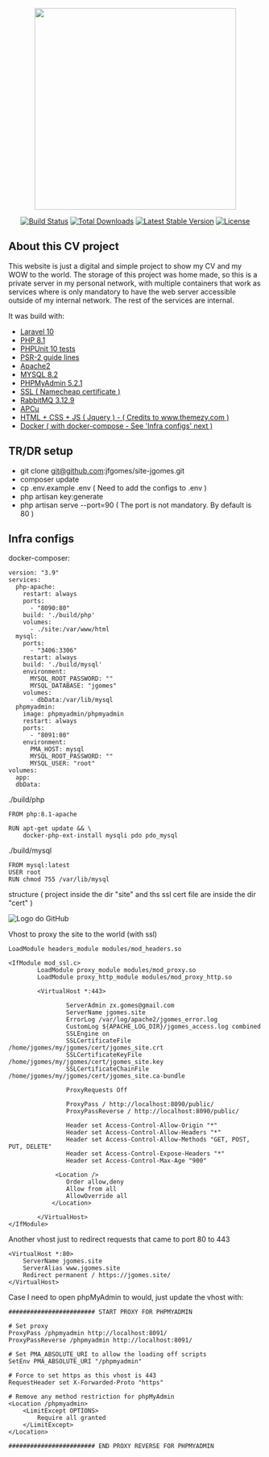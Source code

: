 <p align="center"><a href="https://laravel.com" target="_blank"><img src="https://raw.githubusercontent.com/laravel/art/master/logo-lockup/5%20SVG/2%20CMYK/1%20Full%20Color/laravel-logolockup-cmyk-red.svg" width="400"></a></p>

<p align="center">
<a href="https://travis-ci.org/laravel/framework"><img src="https://travis-ci.org/laravel/framework.svg" alt="Build Status"></a>
<a href="https://packagist.org/packages/laravel/framework"><img src="https://img.shields.io/packagist/dt/laravel/framework" alt="Total Downloads"></a>
<a href="https://packagist.org/packages/laravel/framework"><img src="https://img.shields.io/packagist/v/laravel/framework" alt="Latest Stable Version"></a>
<a href="https://packagist.org/packages/laravel/framework"><img src="https://img.shields.io/packagist/l/laravel/framework" alt="License"></a>
</p>

## About this CV project

This website is just a digital and simple project to show my CV and my WOW to the world. 
The storage of this project was home made, so this is a private server in my personal network, with multiple containers that work as services where is only mandatory to have the web server accessible outside of my internal network. The rest of the services are internal.

It was build with:

- [Laravel 10](https://laravel.com/docs/10.x/)
- [PHP 8.1](https://www.php.net/)
- [PHPUnit 10 tests](https://phpunit.de/)
- [PSR-2 guide lines](https://www.php-fig.org/psr/psr-2/)
- [Apache2](https://httpd.apache.org/)
- [MYSQL 8.2](https://www.mysql.com/)
- [PHPMyAdmin 5.2.1](https://www.phpmyadmin.net/)
- [SSL ( Namecheap certificate )](https://www.namecheap.com/)
- [RabbitMQ 3.12.9](https://www.rabbitmq.com/)
- [APCu](https://www.php.net/manual/en/book.apcu.php)
- [HTML + CSS + JS ( Jquery ) - ( Credits to www.themezy.com ) ](https://www.themezy.com/free-website-templates/151-ceevee-free-responsive-website-template)
- [Docker ( with docker-compose - See 'Infra configs' next )](https://docs.docker.com/compose/)

## TR/DR setup
- git clone git@github.com:jfgomes/site-jgomes.git
- composer update
- cp .env.example .env ( Need to add the configs to .env )
- php artisan key:generate
- php artisan serve --port=90 ( The port is not mandatory. By default is 80 )

## Infra configs

docker-composer:

```
version: "3.9"
services:
  php-apache:
    restart: always
    ports:
      - "8090:80"
    build: './build/php'
    volumes:
      - ./site:/var/www/html  
  mysql:
    ports:
      - "3406:3306"
    restart: always    
    build: './build/mysql'
    environment:
      MYSQL_ROOT_PASSWORD: ""
      MYSQL_DATABASE: "jgomes"
    volumes:
      - dbData:/var/lib/mysql
  phpmyadmin:
    image: phpmyadmin/phpmyadmin
    restart: always
    ports:
      - "8091:80"
    environment:
      PMA_HOST: mysql
      MYSQL_ROOT_PASSWORD: "" 
      MYSQL_USER: "root" 
volumes:
  app:
  dbData:
```

./build/php

```
FROM php:8.1-apache

RUN apt-get update && \
    docker-php-ext-install mysqli pdo pdo_mysql
```

./build/mysql

```
FROM mysql:latest
USER root
RUN chmod 755 /var/lib/mysql
```

structure ( project inside the dir "site" and ths ssl cert file are inside the dir "cert" )

![Logo do GitHub](https://jgomes.site/images/project_structure.png)

Vhost to proxy the site to the world (with ssl)

```
LoadModule headers_module modules/mod_headers.so

<IfModule mod_ssl.c>
        LoadModule proxy_module modules/mod_proxy.so
        LoadModule proxy_http_module modules/mod_proxy_http.so

        <VirtualHost *:443>

                ServerAdmin zx.gomes@gmail.com
                ServerName jgomes.site
                ErrorLog /var/log/apache2/jgomes_error.log
                CustomLog ${APACHE_LOG_DIR}/jgomes_access.log combined
                SSLEngine on
                SSLCertificateFile /home/jgomes/my/jgomes/cert/jgomes_site.crt
                SSLCertificateKeyFile /home/jgomes/my/jgomes/cert/jgomes_site.key
                SSLCertificateChainFile /home/jgomes/my/jgomes/cert/jgomes_site.ca-bundle

                ProxyRequests Off

                ProxyPass / http://localhost:8090/public/
                ProxyPassReverse / http://localhost:8090/public/

                Header set Access-Control-Allow-Origin "*"
                Header set Access-Control-Allow-Headers "*"
                Header set Access-Control-Allow-Methods "GET, POST, PUT, DELETE"
                Header set Access-Control-Expose-Headers "*"
                Header set Access-Control-Max-Age "900"

             <Location />
                Order allow,deny
                Allow from all
                AllowOverride all
            </Location>
        
        </VirtualHost>
</IfModule>
```
Another vhost just to redirect requests that came to port 80 to 443
```
<VirtualHost *:80>
    ServerName jgomes.site
    ServerAlias www.jgomes.site
    Redirect permanent / https://jgomes.site/
</VirtualHost>
```
Case I need to open phpMyAdmin to would, just update the vhost with:
```
######################## START PROXY FOR PHPMYADMIN

# Set proxy
ProxyPass /phpmyadmin http://localhost:8091/
ProxyPassReverse /phpmyadmin http://localhost:8091/

# Set PMA_ABSOLUTE_URI to allow the loading off scripts
SetEnv PMA_ABSOLUTE_URI "/phpmyadmin"

# Force to set https as this vhost is 443
RequestHeader set X-Forwarded-Proto "https"

# Remove any method restriction for phpMyAdmin
<Location /phpmyadmin>
    <LimitExcept OPTIONS>
        Require all granted
    </LimitExcept>
</Location>

######################## END PROXY REVERSE FOR PHPMYADMIN
```
